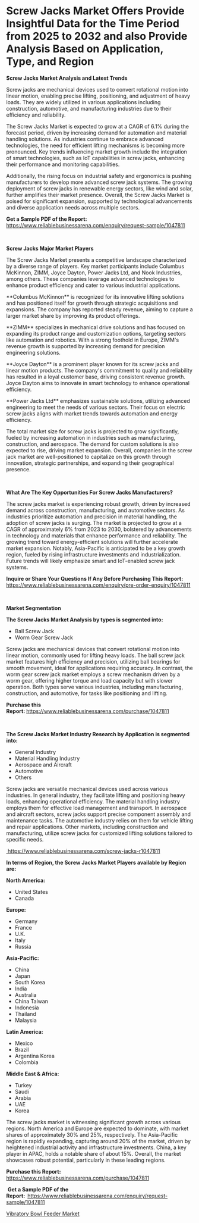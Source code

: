 <p><h1>Screw Jacks Market Offers Provide Insightful Data for the Time Period from 2025 to 2032 and also Provide Analysis Based on Application, Type, and Region</h1></p><p><strong>Screw Jacks Market Analysis and Latest Trends</strong></p>
<p><p>Screw jacks are mechanical devices used to convert rotational motion into linear motion, enabling precise lifting, positioning, and adjustment of heavy loads. They are widely utilized in various applications including construction, automotive, and manufacturing industries due to their efficiency and reliability.</p><p>The Screw Jacks Market is expected to grow at a CAGR of 6.1% during the forecast period, driven by increasing demand for automation and material handling solutions. As industries continue to embrace advanced technologies, the need for efficient lifting mechanisms is becoming more pronounced. Key trends influencing market growth include the integration of smart technologies, such as IoT capabilities in screw jacks, enhancing their performance and monitoring capabilities.</p><p>Additionally, the rising focus on industrial safety and ergonomics is pushing manufacturers to develop more advanced screw jack systems. The growing deployment of screw jacks in renewable energy sectors, like wind and solar, further amplifies their market presence. Overall, the Screw Jacks Market is poised for significant expansion, supported by technological advancements and diverse application needs across multiple sectors.</p></p>
<p><strong>Get a Sample PDF of the Report:&nbsp;</strong> <a href="https://www.reliablebusinessarena.com/enquiry/request-sample/1047811?utm_campaign=1990&utm_medium=2&utm_source=Github&utm_content=ia&utm_term=17022025&utm_id=screw-jacks">https://www.reliablebusinessarena.com/enquiry/request-sample/1047811</a></p>
<p>&nbsp;</p>
<p><strong>Screw Jacks Major Market Players</strong></p>
<p><p>The Screw Jacks Market presents a competitive landscape characterized by a diverse range of players. Key market participants include Columbus McKinnon, ZIMM, Joyce Dayton, Power Jacks Ltd, and Nook Industries, among others. These companies leverage advanced technologies to enhance product efficiency and cater to various industrial applications.</p><p>**Columbus McKinnon** is recognized for its innovative lifting solutions and has positioned itself for growth through strategic acquisitions and expansions. The company has reported steady revenue, aiming to capture a larger market share by improving its product offerings.</p><p>**ZIMM** specializes in mechanical drive solutions and has focused on expanding its product range and customization options, targeting sectors like automation and robotics. With a strong foothold in Europe, ZIMM's revenue growth is supported by increasing demand for precision engineering solutions.</p><p>**Joyce Dayton** is a prominent player known for its screw jacks and linear motion products. The company's commitment to quality and reliability has resulted in a loyal customer base, driving consistent revenue growth. Joyce Dayton aims to innovate in smart technology to enhance operational efficiency.</p><p>**Power Jacks Ltd** emphasizes sustainable solutions, utilizing advanced engineering to meet the needs of various sectors. Their focus on electric screw jacks aligns with market trends towards automation and energy efficiency.</p><p>The total market size for screw jacks is projected to grow significantly, fueled by increasing automation in industries such as manufacturing, construction, and aerospace. The demand for custom solutions is also expected to rise, driving market expansion. Overall, companies in the screw jack market are well-positioned to capitalize on this growth through innovation, strategic partnerships, and expanding their geographical presence.</p></p>
<p>&nbsp;</p>
<p><strong>What Are The Key Opportunities For Screw Jacks Manufacturers?</strong></p>
<p><p>The screw jacks market is experiencing robust growth, driven by increased demand across construction, manufacturing, and automotive sectors. As industries prioritize automation and precision in material handling, the adoption of screw jacks is surging. The market is projected to grow at a CAGR of approximately 6% from 2023 to 2030, bolstered by advancements in technology and materials that enhance performance and reliability. The growing trend toward energy-efficient solutions will further accelerate market expansion. Notably, Asia-Pacific is anticipated to be a key growth region, fueled by rising infrastructure investments and industrialization. Future trends will likely emphasize smart and IoT-enabled screw jack systems.</p></p>
<p><strong>Inquire or Share Your Questions If Any Before Purchasing This Report:</strong> <a href="https://www.reliablebusinessarena.com/enquiry/pre-order-enquiry/1047811?utm_campaign=1990&utm_medium=2&utm_source=Github&utm_content=ia&utm_term=17022025&utm_id=screw-jacks">https://www.reliablebusinessarena.com/enquiry/pre-order-enquiry/1047811</a></p>
<p>&nbsp;</p>
<p><strong>Market Segmentation</strong></p>
<p><strong>The Screw Jacks Market Analysis by types is segmented into:</strong></p>
<p><ul><li>Ball Screw Jack</li><li>Worm Gear Screw Jack</li></ul></p>
<p><p>Screw jacks are mechanical devices that convert rotational motion into linear motion, commonly used for lifting heavy loads. The ball screw jack market features high efficiency and precision, utilizing ball bearings for smooth movement, ideal for applications requiring accuracy. In contrast, the worm gear screw jack market employs a screw mechanism driven by a worm gear, offering higher torque and load capacity but with slower operation. Both types serve various industries, including manufacturing, construction, and automotive, for tasks like positioning and lifting.</p></p>
<p><strong>Purchase this Report:&nbsp;</strong><a href="https://www.reliablebusinessarena.com/purchase/1047811?utm_campaign=1990&utm_medium=2&utm_source=Github&utm_content=ia&utm_term=17022025&utm_id=screw-jacks">https://www.reliablebusinessarena.com/purchase/1047811</a></p>
<p>&nbsp;</p>
<p><strong>The Screw Jacks Market Industry Research by Application is segmented into:</strong></p>
<p><ul><li>General Industry</li><li>Material Handling Industry</li><li>Aerospace and Aircraft</li><li>Automotive</li><li>Others</li></ul></p>
<p><p>Screw jacks are versatile mechanical devices used across various industries. In general industry, they facilitate lifting and positioning heavy loads, enhancing operational efficiency. The material handling industry employs them for effective load management and transport. In aerospace and aircraft sectors, screw jacks support precise component assembly and maintenance tasks. The automotive industry relies on them for vehicle lifting and repair applications. Other markets, including construction and manufacturing, utilize screw jacks for customized lifting solutions tailored to specific needs.</p></p>
<p><a href="https://www.reliablebusinessarena.com/screw-jacks-r1047811?utm_campaign=1990&utm_medium=2&utm_source=Github&utm_content=ia&utm_term=17022025&utm_id=screw-jacks">&nbsp;https://www.reliablebusinessarena.com/screw-jacks-r1047811</a></p>
<p><strong>In terms of Region, the Screw Jacks Market Players available by Region are:</strong></p>
<p>
    <p> <strong> North America: </strong>
        <ul>
            <li>United States</li>
            <li>Canada</li>
        </ul>
        </p> 
    <p> <strong> Europe: </strong>
        <ul>
            <li>Germany</li>
            <li>France</li>
            <li>U.K.</li>
            <li>Italy</li>
            <li>Russia</li>
        </ul>
        </p> 
    <p> <strong> Asia-Pacific: </strong>
        <ul>
            <li>China</li>
            <li>Japan</li>
            <li>South Korea</li>
            <li>India</li>
            <li>Australia</li>
            <li>China Taiwan</li>
            <li>Indonesia</li>
            <li>Thailand</li>
            <li>Malaysia</li>
        </ul>
        </p> 
    <p> <strong> Latin America: </strong>
        <ul>
            <li>Mexico</li>
            <li>Brazil</li>
            <li>Argentina Korea</li>
            <li>Colombia</li>
        </ul>
        </p> 
    <p> <strong> Middle East & Africa: </strong>
        <ul>
            <li>Turkey</li>
            <li>Saudi</li>
            <li>Arabia</li>
            <li>UAE</li>
            <li>Korea</li>
        </ul>
    </p>
    </p>
<p><p>The screw jacks market is witnessing significant growth across various regions. North America and Europe are expected to dominate, with market shares of approximately 30% and 25%, respectively. The Asia-Pacific region is rapidly expanding, capturing around 20% of the market, driven by heightened industrial activity and infrastructure investments. China, a key player in APAC, holds a notable share of about 15%. Overall, the market showcases robust potential, particularly in these leading regions.</p></p>
<p><strong>Purchase this Report: </strong><a href="https://www.reliablebusinessarena.com/purchase/1047811?utm_campaign=1990&utm_medium=2&utm_source=Github&utm_content=ia&utm_term=17022025&utm_id=screw-jacks">https://www.reliablebusinessarena.com/purchase/1047811</a></p>
<p>&nbsp;<strong>Get a Sample PDF of the Report:&nbsp;&nbsp;</strong><a href="https://www.reliablebusinessarena.com/enquiry/request-sample/1047811?utm_campaign=1990&utm_medium=2&utm_source=Github&utm_content=ia&utm_term=17022025&utm_id=screw-jacks">https://www.reliablebusinessarena.com/enquiry/request-sample/1047811</a></p>
<p><strong></strong></p>
<p><p><a href="https://github.com/MarciaRunte/Market-Research-Report-List-1/blob/main/vibratory-bowl-feeder-market.md?utm_campaign=1990&utm_medium=2&utm_source=Github&utm_content=ia&utm_term=17022025&utm_id=screw-jacks">Vibratory Bowl Feeder Market</a></p></p>